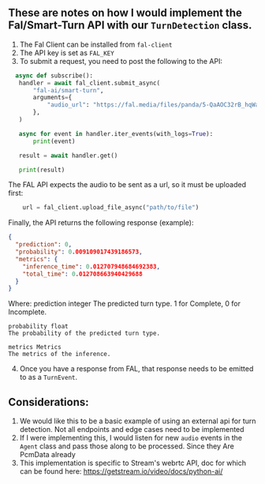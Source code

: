 ## These are notes on how I would implement the Fal/Smart-Turn API with our `TurnDetection` class. 

1. The Fal Client can be installed from `fal-client`
2. The API key is set as `FAL_KEY`
3. To submit a request, you need to post the following to the API:
 ```python 
   async def subscribe():
    handler = await fal_client.submit_async(
        "fal-ai/smart-turn",
        arguments={
            "audio_url": "https://fal.media/files/panda/5-QaAOC32rB_hqWaVdqEH.mpga"
        },
    )

    async for event in handler.iter_events(with_logs=True):
        print(event)

    result = await handler.get()

    print(result)
```
The FAL API expects the audio to be sent as a url, so it must be uploaded first:
```python 
    url = fal_client.upload_file_async("path/to/file")
```

Finally, the API returns the following response (example):
```json
{
  "prediction": 0,
  "probability": 0.009109017439186573,
  "metrics": {
    "inference_time": 0.012707948684692383,
    "total_time": 0.012708663940429688
  }
}
```
Where: 
    prediction integer
    The predicted turn type. 1 for Complete, 0 for Incomplete.
    
    probability float
    The probability of the predicted turn type.
    
    metrics Metrics
    The metrics of the inference.

4. Once you have a response from FAL, that response needs to be emitted to as a `TurnEvent`. 


## Considerations:
1. We would like this to be a basic example of using an external api for turn detection. Not all endpoints and edge cases need to be implemented 
2. If I were implementing this, I would listen for new `audio` events in the `Agent` class and pass those along to be processed. Since they Are PcmData already 
3. This implementation is specific to Stream's webrtc API, doc for which can be found here: https://getstream.io/video/docs/python-ai/